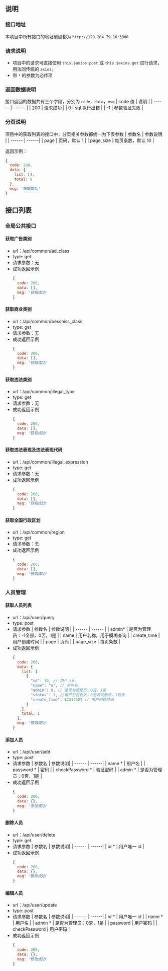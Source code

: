 ## **说明**
### **接口地址**
本项目中所有接口的地址前缀都为 `http://129.204.79.16:3000`
### **请求说明**
* 项目中的请求可直接使用 `this.$axios.post` 或 `this.$axios.get` 进行请求，用法同传统的 `axios`。
* 带 `*` 的参数为必传项
### **返回数据说明**
接口返回的数据共有三个字段，分别为 `code`，`data`，`msg`
| code 值 | 说明 |
| ------ | ------ |
| 200 | 请求成功 |
| 0 | sql 执行出错 |
| -1 | 参数验证失败 |
### **分页说明**
项目中的获取列表的接口中，分页相关参数都统一为下表参数
  | 参数名 | 参数说明 |
  | ------ | ------|
  | page | 页码，默认 1 |
  | page_size | 每页条数，默认 10 |

返回示例：
``` js
{
  code: 200,
  data: {
    list: [],
    total: 0
  },
  msg: '获取成功'
}
```
## **接口列表**
### **全局公共接口**
#### **获取广告类别**
* url：/api/common/ad_class
* type: get
* 请求参数：无
* 成功返回示例
  ```js
  {
    code: 200,
    data: [],
    msg: '获取成功'
  }
  ```
#### **获取商业类别**
* url：/api/common/bessniss_class
* type: get
* 请求参数：无
* 成功返回示例
  ```js
  {
    code: 200,
    data: [],
    msg: '获取成功'
  }
  ```
#### **获取违法类别**
* url：/api/common/illegal_type
* type: get
* 请求参数：无
* 成功返回示例
  ```js
  {
    code: 200,
    data: [],
    msg: '获取成功'
  }
  ```
#### **获取违法表现及违法表现代码**
* url：/api/common/illegal_expression
* type: get
* 请求参数：无
* 成功返回示例
  ```js
  {
    code: 200,
    data: [],
    msg: '获取成功'
  }
  ```
#### **获取全国行政区划**
* url：/api/common/region
* type: get
* 请求参数：无
* 成功返回示例
  ```js
  {
    code: 200,
    data: [],
    msg: '获取成功'
  }
  ```
### **人员管理**
#### **获取人员列表**
* url：/api/user/query
* type: post
* 请求参数
  | 参数名 | 参数说明 |
  | ------ | ------ |
  | admin* | 是否为管理员：-1全部，0否，1是 |
  | name | 用户名称，用于模糊查询 |
  | create_time | 用户创建时间 |
  | page | 页码 |
  | page_size | 每页条数 |
* 成功返回示例
  ```js
  {
    code: 200,
    data: {
      list: [
        {
          "id": 10, // 用户 id
          "name": "a", // 用户名
          "admin": 0, // 是否为管理员：0否，1是
          "status": 1, //用户是否有效：0无效或删除，1有效
          "create_time": 12312321 // 用户创建时间
        }
      ],
      total: 1
    },
    msg: '获取成功'
  }
  ```
#### **添加人员**
* url：/api/user/add
* type: post
* 请求参数
  | 参数名 | 参数说明|
  | ------ | ------|
  | name * | 用户名 |
  | password * | 密码 |
  | checkPassword * | 验证密码 |
  | admin * | 是否为管理员：0否，1是 |
* 成功返回示例
  ```js
  {
    code: 200,
    data: {},
    msg: '添加成功'
  }
  ```
#### **删除人员**
* url：/api/user/delete
* type: get
* 请求参数
  | 参数名 | 参数说明|
  | ------ | ------|
  | id * | 用户唯一 id |
* 成功返回示例
  ```js
  {
    code: 200,
    data: {},
    msg: '删除成功'
  }
  ```
#### **编辑人员**
* url：/api/user/update
* type: post
* 请求参数
  | 参数名 | 参数说明|
  | ------ | ------|
  | id * | 用户唯一 id |
  | name * | 用户名 |
  | admin * | 是否为管理员：0否，1是 |
  | password | 用户密码 |
  | checkPassword | 用户密码 |
* 成功返回示例
  ```js
  {
    code: 200,
    data: {},
    msg: '修改成功'
  }
  ```
